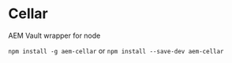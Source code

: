 # Cellar
AEM Vault wrapper for node

`
npm install -g aem-cellar
`
or
`
npm install --save-dev aem-cellar
`
